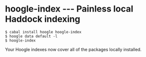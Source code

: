 # hoogle-index --- Painless local Haddock indexing

    $ cabal install hoogle hoogle-index
	$ hoogle data default -l
	$ hoogle-index

Your Hoogle indexes now cover all of the packages locally installed.
